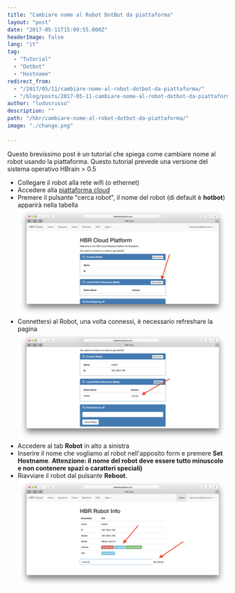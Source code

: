 ```yaml
---
title: "Cambiare nome al Robot DotBot da piattaforma"
layout: "post"
date: "2017-05-11T15:09:55.000Z"
headerImage: false
lang: "it"
tag:
  - "Tutorial"
  - "Dotbot"
  - "Hostname"
redirect_from:
  - "/2017/05/11/cambiare-nome-al-robot-dotbot-da-piattaforma/"
  - "/blog/posts/2017-05-11-cambiare-nome-al-robot-dotbot-da-piattaforma"
author: "ludusrusso"
description: ""
path: "/hbr/cambiare-nome-al-robot-dotbot-da-piattaforma/"
image: "./change.png"

---
```


Questo brevissimo post è un tutorial che spiega come cambiare nome al robot usando la piattaforma.
Questo tutorial prevede una versione del sistema operativo HBrain > 0.5

- Collegare il robot alla rete wifi (o ethernet)
- Accedere alla [piattaforma cloud](http://cloud.hotblackrobotics.com/cloud)
- Premere il pulsante "cerca robot", il nome del robot (di default è **hotbot**) apparirà nella tabella
  ![](./search.png)
- Connettersi al Robot, una volta connessi, è necessario refreshare la pagina
  ![](./connect.png)
- Accedere al tab **Robot** in alto a sinistra
- Inserire il nome che vogliamo al robot nell'apposito form e premere **Set Hostname**. **Attenzione: il nome del robot deve essere tutto minuscolo e non contenere spazi o caratteri speciali)**
- Riavviare il robot dal pulsante **Reboot**.
  ![](./change.png)

